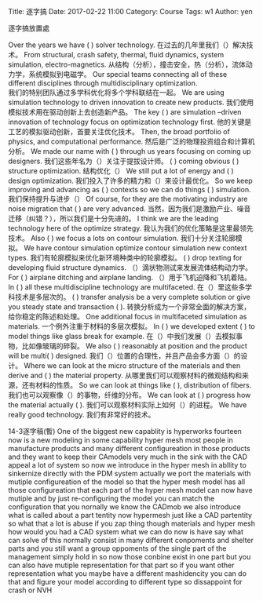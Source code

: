 Title: 逐字搞
Date: 2017-02-22 11:00
Category: Course
Tags:  w1
Author: yen

逐字搞放置處

<!-- PELICAN_END_SUMMARY -->
Over the years we have ( ) solver technology.
在过去的几年里我们（）解决技术。
 From structural, crash safety, thermal, fluid dynamics, system simulation, electro-magnetics. 
从结构（分析），撞击安全，热（分析），流体动力学，系统模拟到电磁学。
Our special teams connecting all of these different disciplines through multidisciplinary optimization.  
我们的特别团队通过多学科优化将多个学科联结在一起。
We are using simulation technology to driven innovation to create new products. 
我们使用模拟技术用在驱动创新上去创造新产品。
The key ( ) are simulation –driven innovation of technology focus on optimization technology first. 
他的关键是工艺的模拟驱动创新，首要关注优化技术。
Then, the broad portfolio of physics, and computational performance. 
然后是广泛的物理投资组合和计算机分析。
We made our name with ( ) through us years focusing on coming up designers.
我们这些年名为（）关注于提拔设计师。
 ( ) coming obvious ( ) structure optimization. 
结构优化（）
We still put a lot of energy and ( ) design optimization. 
我们投入了许多的精力和（）来设计最优化。
So we keep improving and advancing as ( ) contexts so we can do things ( ) simulation. 
我们保持提升与进步（）
Of course, for they are the motivating industry are noise migration that ( ) are very advanced. 
当然，因为我们是激励产业、噪音迁移（纠错？），所以我们是十分先进的。
I think we are the leading technology here of the optimize strategy. 
我认为我们的优化策略是这里最领先技术。
Also ( ) we focus a lots on contour simulation. 
我们十分关注轮廓模拟。
We have contour simulation optimize contour simulation new context types. 
我们有轮廓模拟来优化新环境种类中的轮廓模拟。
( ) drop texting for developing fluid structure dynamics. 
（）滴状物测试来发展流体结构动力学。
For ( ) airplane ditching and airplane landing.
（）用于飞机迫降和飞机着陆。
 In ( ) all these multidiscipline technology are multifaceted. 
在（）里这些多学科技术是多层次的。
( ) transfer analysis be a very complete solution or give you steady state and transaction ( ). 
转换分析成为一个非常全面的解决方案，给你稳定的陈述和处理。
One additional focus in multifaceted simulation as materials.
一个例外注重于材料的多层次模拟。
 In ( ) we developed extent ( ) to model things like glass break for example.
在（）中我们发展（）去模拟事物，比如像玻璃的碎裂。
 We also ( ) reasonably at position and the product will be multi( ) designed.
我们（）位置的合理性，并且产品会多方面（）的设计。
 Where we can look at the micro structure of the materials and then derive and ( ) the material property. 
从哪里我们可以观察材料的微观结构和来源，还有材料的性质。
So we can look at things like ( ), distribution of fibers. 
我们也可以观察像（）的事物，纤维的分布。
We can look at ( ) progress how the material actually ( ). 
我们可以观察材料实际上如何（）的进程。
We have really good technology.
我们有非常好的技术。

14-3逐字稿(暫)
One of the biggest new capablity is hyperworks
fourteen now is a new modeling in some capability hyper mesh
most people in manufacture products and many different configureation in those products
and they want to keep their CAmodels very much in the sink with the CAD appeal a lot of system
so now we introduce in the hyper mesh in abllity to sinkernize directly with the PDM system
actually we port the materials with mutiple configureation of the model
so that the hyper mesh model has all those configureation that each part of the hyper mesh model
can now have mutiple  and by just re-configuring the model you can match the configuration that you nornally we know the CADmob
we also introduce what is called about a part tentity now hypermesh just like a CAD partentity
so what that a lot is abuse if you zap thing though materials and hyper mesh how would you had a CAD system
what we can do now is have say what can solve of this normally consist in many different conpoments and shelter parts
and you still want a group oppoments of the single part of the management simply hold in
so now those conbine exist in one part but you can also have mutiple representation for that part
so if you want other representation what you maybe have a different
mashidencity you can do that and figure your model according to different type so dissappoint for crash or NVH